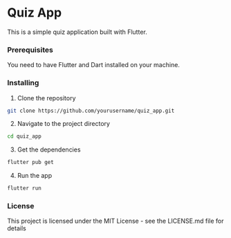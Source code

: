 # Quiz App

This is a simple quiz application built with Flutter.

### Prerequisites

You need to have Flutter and Dart installed on your machine.

### Installing

1. Clone the repository
```bash
git clone https://github.com/yourusername/quiz_app.git
```
2. Navigate to the project directory
```bash
cd quiz_app
```
3. Get the dependencies
```bash
flutter pub get
```
4. Run the app
```bash
flutter run
```

### License
This project is licensed under the MIT License - see the LICENSE.md file for details
